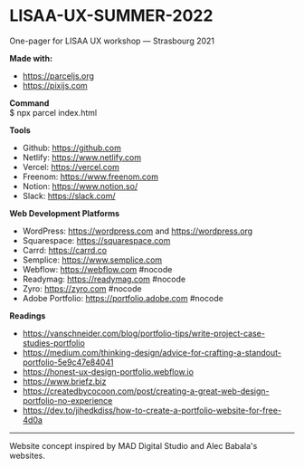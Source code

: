 # LISAA-UX-SUMMER-2022
One-pager for LISAA UX workshop — Strasbourg 2021

**Made with:**
- https://parceljs.org
- https://pixijs.com

**Command**<br />
$ npx parcel index.html

**Tools**
- Github: https://github.com
- Netlify: https://www.netlify.com
- Vercel: https://vercel.com
- Freenom: https://www.freenom.com
- Notion: https://www.notion.so/ 
- Slack: https://slack.com/

**Web Development Platforms**
- WordPress: https://wordpress.com and https://wordpress.org
- Squarespace: https://squarespace.com
- Carrd: https://carrd.co
- Semplice: https://www.semplice.com
- Webflow: https://webflow.com #nocode
- Readymag: https://readymag.com #nocode
- Zyro: https://zyro.com #nocode
- Adobe Portfolio: https://portfolio.adobe.com #nocode

**Readings**
- https://vanschneider.com/blog/portfolio-tips/write-project-case-studies-portfolio
- https://medium.com/thinking-design/advice-for-crafting-a-standout-portfolio-5e9c47e84041
- https://honest-ux-design-portfolio.webflow.io
- https://www.briefz.biz
- https://createdbycocoon.com/post/creating-a-great-web-design-portfolio-no-experience
- https://dev.to/jihedkdiss/how-to-create-a-portfolio-website-for-free-4d0a

<hr />

Website concept inspired by MAD Digital Studio and Alec Babala's websites.

